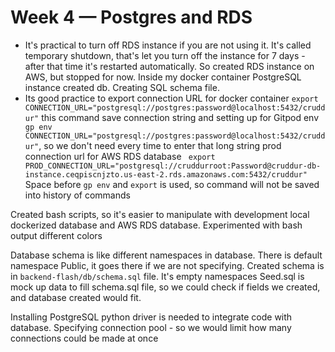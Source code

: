 # Week 4 — Postgres and RDS

* It's practical to turn off RDS instance if you are not using it. It's called temporary shutdown, that's let you turn off the instance for 7 days - after that time it's restarted automatically.
So created RDS instance on AWS, but stopped for now. Inside my docker container PostgreSQL instance created db. Creating SQL schema file.
* Its good practice to export connection URL for docker container `export CONNECTION_URL="postgresql://postgres:password@localhost:5432/cruddur"`
this command save connection string
and setting up for Gitpod env ` gp env CONNECTION_URL="postgresql://postgres:password@localhost:5432/cruddur"`, so we don't need every time to enter that long string
prod connection url for AWS RDS database ` export PROD_CONNECTION_URL="postgresql://cruddurroot:Password@cruddur-db-instance.ceqpiscnjzto.us-east-2.rds.amazonaws.com:5432/cruddur"`
Space before `gp env` and `export` is used, so command will not be saved into history of commands

Created bash scripts, so it's easier to manipulate with development local dockerized database and AWS RDS database. Experimented with bash output different colors

Database schema is like different namespaces in database. There is default namespace Public, it goes there if we are not specifying.
Created schema is in `backend-flash/db/schema.sql` file. It's empty namespaces
Seed.sql is mock up data to fill schema.sql file, so we could check if fields we created, and database created would fit.

Installing PostgreSQL python driver is needed to integrate code with database. Specifying connection pool - so we would limit how many connections could be made at once
